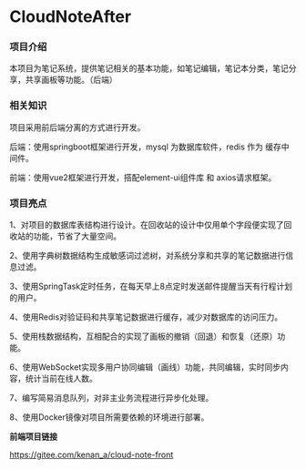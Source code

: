 # CloudNoteAfter

### 项目介绍

本项目为笔记系统，提供笔记相关的基本功能，如笔记编辑，笔记本分类，笔记分享，共享画板等功能。（后端）

### 相关知识

项目采用前后端分离的方式进行开发。

后端：使用springboot框架进行开发，mysql 为数据库软件，redis 作为 缓存中间件。

前端：使用vue2框架进行开发，搭配element-ui组件库 和 axios请求框架。

### 项目亮点

1、对项目的数据库表结构进行设计。在回收站的设计中仅用单个字段便实现了回收站的功能，节省了大量空间。

2、使用字典树数据结构生成敏感词过滤树，对系统分享和共享的笔记数据进行信息过滤。

3、使用SpringTask定时任务，在每天早上8点定时发送邮件提醒当天有行程计划的用户。

4、使用Redis对验证码和共享笔记数据进行缓存，减少对数据库的访问压力。

5、使用栈数据结构，互相配合的实现了画板的撤销（回退）和恢复（还原）功能。

6、使用WebSocket实现多用户协同编辑（画线）功能，共同编辑，实时同步内容，统计当前在线人数。

7、编写简易消息队列，对非主业务流程进行异步化处理。

8、使用Docker镜像对项目所需要依赖的环境进行部署。

**前端项目链接**

https://gitee.com/kenan_a/cloud-note-front

